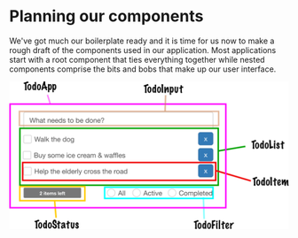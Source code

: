 # Planning our components

We've got much our boilerplate ready and it is time for us now to make a rough draft of the components used in our application. Most applications start with a root component that ties everything together while nested components comprise the bits and bobs that make up our user interface.

![App components](images/todo.png)